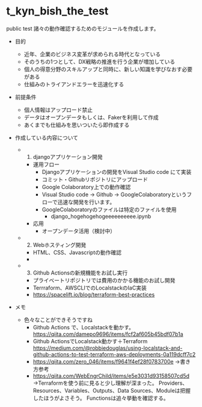 # t_kyn_bish_the_test
public test
諸々の動作確認するためのモジュールを作成します。

* 目的
  * 近年、企業のビジネス変革が求められる時代となっている
  * そのうちの1つとして、DX戦略の推進を行う企業が増加している
  * 個人の得意分野のスキルアップと同時に、新しい知識を学びなおす必要がある
  * 仕組みのトライアンドエラーを迅速化する

* 前提条件
  * 個人情報はアップロード禁止
  * データはオープンデータもしくは、Fakerを利用して作成
  * あくまでも仕組みを思いついたら即作成する

* 作成している内容について
  * 1) djangoアプリケーション開発
    * 運用フロー
      * Djangoアプリケーションの開発をVisual Studio code にて実装
      * コミット・Githubリポジトリにアップロード
      * Google Colaboratory上での動作確認
      * Visual Studio code → Github → GoogleColaboratoryというフローで迅速な開発を行います。
      * GoogleColaboratoryのファイルは特定のファイルを使用
        * django_hogehogehogeeeeeeeeee.ipynb
    * 応用
      * オープンデータ活用（検討中）

  * 2) Webホスティング開発
    * HTML、CSS、Javascriptの動作確認
    * 

  * 3) Github Actionsの新規機能をお試し実行
    * プライベートリポジトリでは費用のかかる機能のお試し開発
    * Terrraform、AWSCLIでのLocalstackのIaC実装
    * https://spacelift.io/blog/terraform-best-practices

* メモ
  * 色々なことができそうですね
    * Github Actions で、Localstackを動かす。
    https://qiita.com/damepo9696/items/fcf2af605b45bdf07b1a
    * Github ActionsでLocalstack動かす＋Terraform
    https://medium.com/@robbiedouglas/using-localstack-and-github-actions-to-test-terraform-aws-deployments-0a119dcff7c2
    * https://qiita.com/zero_046/items/f9641f4ef28f0783700e
    →書き方参考
    * https://qiita.com/WebEngrChild/items/e5e3031d93158507cd5d
    →Terraformを使う前に見ると少し理解が深まった。
      Providers、Resources、Variables、Outputs、Data Sources、Moduleは把握したほうがよさそう。
      Functionsは追々挙動を確認する。


